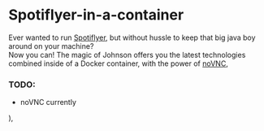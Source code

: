 # Spotiflyer-in-a-container

Ever wanted to run [Spotiflyer](https://github.com/Shabinder/SpotiFlyer), but without hussle to keep that big java boy around on your machine?  
Now you can! The magic of Johnson offers you the latest technologies combined inside of a Docker container, with the power
of [noVNC](https://github.com/novnc/noVNC),


### TODO:

- noVNC currently 

), 
